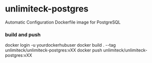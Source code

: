 # unlimiteck-postgres
Automatic Configuration Dockerfile image for PostgreSQL

### build and push
docker login -u yourdockerhubuser
docker build . --tag unlimiteck/unlimiteck-postgres:vXX
docker push unlimiteck/unlimiteck-postgres:vXX


